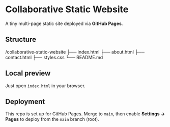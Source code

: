 # Collaborative Static Website

A tiny multi-page static site deployed via **GitHub Pages**.

## Structure

/collaborative-static-website
├── index.html
├── about.html
├── contact.html
├── styles.css
└── README.md


## Local preview
Just open `index.html` in your browser.

## Deployment
This repo is set up for GitHub Pages. Merge to `main`, then enable **Settings → Pages** to deploy from the `main` branch (root).
